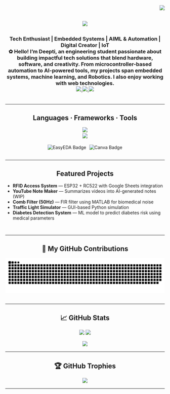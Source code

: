 <img align="right" src="https://visitor-badge.laobi.icu/badge?page_id=deeptiwakchaure.deeptiwakchaure" />







<h1 align="center">
  <img src="https://readme-typing-svg.herokuapp.com/?font=Righteous&size=35&center=true&vCenter=true&width=500&height=70&duration=4000&lines=Hi+There!+;+I'm+Deepti+Wakchaure!☆;" />
</h1>

<h3 align="center">Tech Enthusiast | Embedded Systems | AIML & Automation | Digital Creator | IoT
<br/>

<div align="center">
  </div>
✿ 
Hello! I’m Deepti, an engineering student passionate about building impactful tech solutions that blend hardware, software, and creativity. From microcontroller-based automation to AI-powered tools, my projects span embedded systems, machine learning, and Robotics. I also enjoy working with web technologies.

</div>

<br/>

<div align="center">
  <a href="mailto:deeptiwakchaure@gmail.com">
    <img src="https://img.shields.io/badge/Gmail-333333?style=for-the-badge&logo=gmail&logoColor=red" />
  </a>
  <a href="https://linkedin.com/in/deeptiwakchaure" target="_blank">
    <img src="https://img.shields.io/badge/LinkedIn-0077B5?style=for-the-badge&logo=linkedin&logoColor=white" />
  </a>
  <a href="https://deeptiwakchaure.me" target="_blank">
    <img src="https://img.shields.io/badge/Portfolio-FF5722?style=for-the-badge&logo=google-chrome&logoColor=white" />
  </a>
</div>

<br/>
<hr/>

<h2 align="center"> Languages · Frameworks · Tools </h2>

<div align="center">
  <img src="https://skillicons.dev/icons?i=html,css,js,python,c,cpp,matlab,vscode,git,github,arduino,latex" /><br>
  <img src="https://skillicons.dev/icons?i=react,nodejs,mysql,firebase,flask,tailwind,figma" />
  <br><br>
  
  <!-- Custom Badges Centered with Rounded Corners -->
  <div style="display: flex; justify-content: center; gap: 10px; flex-wrap: wrap;">
    <img src="https://img.shields.io/badge/EasyEDA-00CC00?style=for-the-badge&logo=easyeda&logoColor=white&borderRadius=8px" alt="EasyEDA Badge"/>
    <img src="https://img.shields.io/badge/Canva-00C4CC?style=for-the-badge&logo=canva&logoColor=white&borderRadius=8px" alt="Canva Badge"/>
  </div>
</div>





<br/>
<hr/>

<h2 align="center">Featured Projects</h2>

<ul>
  <li><b> RFID Access System</b> — ESP32 + RC522 with Google Sheets integration</li>
  <li><b> YouTube Note Maker</b> — Summarizes videos into AI-generated notes (WIP)</li>
  <li><b> Comb Filter (50Hz)</b> — FIR filter using MATLAB for biomedical noise</li>
  <li><b> Traffic Light Simulator</b> — GUI-based Python simulation</li>
  <li><b> Diabetes Detection System</b> — ML model to predict diabetes risk using medical parameters</li>
</ul>

<br/>
<hr/>

<div align="center">
  <h2>🐍 My GitHub Contributions</h2>
  <img alt="snake eating my contributions" src="https://raw.githubusercontent.com/Platane/snk/output/github-contribution-grid-snake.svg" />
</div>

<br/>
<hr/>

<h2 align="center">📈 GitHub Stats</h2>

<div align="center">
  <!-- Stats cards side-by-side -->
  <img height="180em" src="https://github-readme-stats.vercel.app/api?username=Deeptiwakchaure&show_icons=true&theme=react&rank_icon=github&border_radius=10" />
  <img height="180em" src="https://github-readme-streak-stats.herokuapp.com?user=Deeptiwakchaure&theme=react&border_radius=10" />
  <br/><br/>
  <!-- Top languages compact card -->
  <img width="500" src="https://github-readme-stats.vercel.app/api/top-langs/?username=Deeptiwakchaure&layout=compact&theme=react&border_radius=10" />
</div>

<hr/>
<h2 align="center">🏆 GitHub Trophies</h2>

<div align="center">
  <img src="https://github-profile-trophy.vercel.app/?username=Deeptiwakchaure&theme=radical&margin-w=15&no-bg=true&no-frame=true" />
</div>

<hr/>

